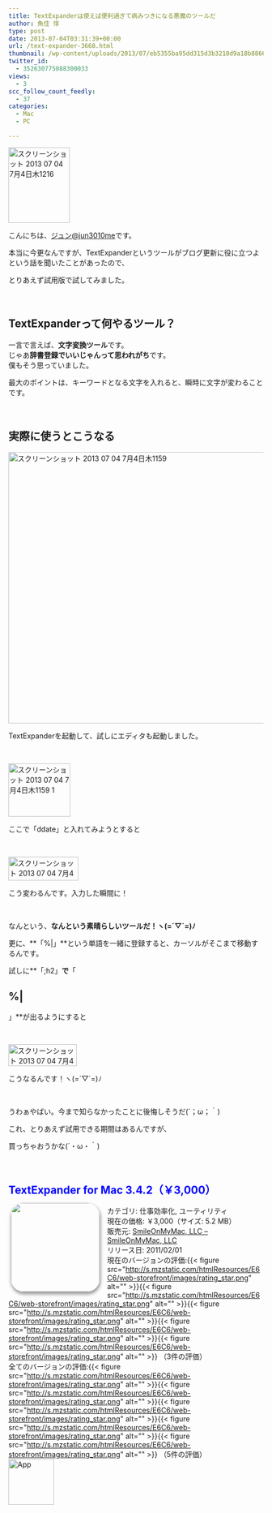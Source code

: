 ```yaml
---
title: TextExpanderは使えば便利過ぎて病みつきになる悪魔のツールだ
author: 魚住 惇
type: post
date: 2013-07-04T03:31:39+00:00
url: /text-expander-3668.html
thumbnail: /wp-content/uploads/2013/07/eb5355ba95dd315d3b3210d9a18b88661.png
twitter_id:
  - 352630775088300033
views:
  - 3
scc_follow_count_feedly:
  - 37
categories:
  - Mac
  - PC

---
```

<img decoding="async" loading="lazy" title="スクリーンショット 2013-07-04 7月4日木1216.png" src="/wp-content/uploads/2013/07/eb5355ba95dd315d3b3210d9a18b8866.png" alt="スクリーンショット 2013 07 04 7月4日木1216" width="121" height="149" border="0" />

<!--more-->

こんにちは、[ジュン@jun3010me][1]です。

本当に今更なんですが、TextExpanderというツールがブログ更新に役に立つよという話を聞いたことがあったので、

とりあえず試用版で試してみました。

 

## TextExpanderって何やるツール？

一言で言えば、**文字変換ツール**です。  
じゃあ**辞書登録でいいじゃんって思われがち**です。  
僕もそう思っていました。

最大のポイントは、キーワードとなる文字を入れると、瞬時に文字が変わることです。

 

## 実際に使うとこうなる

<img decoding="async" loading="lazy" title="スクリーンショット 2013-07-04 7月4日木1159.png" src="/wp-content/uploads/2013/07/a14f865317ffa7ff574c0e09530cff90.png" alt="スクリーンショット 2013 07 04 7月4日木1159" width="600" height="535" border="0" /> 

TextExpanderを起動して、試しにエディタも起動しました。

 

<img decoding="async" loading="lazy" title="スクリーンショット 2013-07-04 7月4日木1159 1.png" src="/wp-content/uploads/2013/07/cfcc7e5d087974961e6cc7198db4f176.png" alt="スクリーンショット 2013 07 04 7月4日木1159 1" width="122" height="105" border="0" /> 

ここで「ddate」と入れてみようとすると

 

<img decoding="async" loading="lazy" title="スクリーンショット 2013-07-04 7月4日木1200.png" src="/wp-content/uploads/2013/07/fd60898c5df3dd4a34b6eaddb86acd6c.png" alt="スクリーンショット 2013 07 04 7月4日木1200" width="138" height="47" border="0" /> 

こう変わるんです。入力した瞬間に！

 

なんという、**なんという素晴らしいツールだ！ヽ(=´▽\`=)ﾉ**

更に、**「%|」**という単語を一緒に登録すると、カーソルがそこまで移動するんです。

試しに**「;h2」**で**「<h2>%|</h2>」**が出るようにすると

 

<img decoding="async" loading="lazy" title="スクリーンショット 2013-07-04 7月4日木1202.png" src="/wp-content/uploads/2013/07/9a10e114794cc38e0fec92f6aa8c8f64.png" alt="スクリーンショット 2013 07 04 7月4日木1202" width="135" height="43" border="0" /> 

こうなるんです！ヽ(=´▽\`=)ﾉ

 

うわぁやばい。今まで知らなかったことに後悔しそうだ(´；ω；｀)

これ、とりあえず試用できる期間はあるんですが、

買っちゃおうかな(´・ω・｀)

 

## <span style="color: #0000ff;">TextExpander for Mac 3.4.2（￥3,000）</span>

<a href="http://click.linksynergy.com/fs-bin/stat?id=Rfg6nizvNEs&offerid=94348&type=3&subid=0&tmpid=2192&RD_PARM1=https%253A%252F%252Fitunes.apple.com%252Fjp%252Fapp%252Ftextexpander-for-mac%252Fid405274824%253Fmt%253D12%2526uo%253D4%2526partnerId%253D30" rel="nofollow" target="_blank"><img decoding="async" class="alignleft" style="border-radius: 25px 25px 25px 25px; -moz-border-radius: 25px 25px 25px 25px; -webkit-border-radius: 25px 25px 25px 25px; box-shadow: 1px 4px 6px 1px #999999; -moz-box-shadow: 1px 4px 6px 1px #999999; -webkit-box-shadow: 1px 4px 6px 1px #999999; margin: -5px 15px 1px 5px;" src="http://a4.mzstatic.com/us/r1000/113/Purple/v4/b4/fa/e2/b4fae252-c6f9-f488-1f97-86dfbedbd828/SMTEIcon.175x175-75.png" alt="" width="175" align="left" /></a> カテゴリ: 仕事効率化, ユーティリティ  
現在の価格: ￥3,000（サイズ: 5.2 MB）  
販売元: <a href="http://click.linksynergy.com/fs-bin/stat?id=Rfg6nizvNEs&offerid=94348&type=3&subid=0&tmpid=2192&RD_PARM1=https%253A%252F%252Fitunes.apple.com%252Fjp%252Fartist%252Fsmileonmymac-llc%252Fid326180693%253Fmt%253D12%2526uo%253D4%2526partnerId%253D30" rel="nofollow" target="_blank">SmileOnMyMac, LLC &#8211; SmileOnMyMac, LLC</a>  
リリース日: 2011/02/01  
現在のバージョンの評価:{{< figure src="http://s.mzstatic.com/htmlResources/E6C6/web-storefront/images/rating_star.png" alt="" >}}{{< figure src="http://s.mzstatic.com/htmlResources/E6C6/web-storefront/images/rating_star.png" alt="" >}}{{< figure src="http://s.mzstatic.com/htmlResources/E6C6/web-storefront/images/rating_star.png" alt="" >}}{{< figure src="http://s.mzstatic.com/htmlResources/E6C6/web-storefront/images/rating_star.png" alt="" >}}{{< figure src="http://s.mzstatic.com/htmlResources/E6C6/web-storefront/images/rating_star.png" alt="" >}} （3件の評価）  
全てのバージョンの評価:{{< figure src="http://s.mzstatic.com/htmlResources/E6C6/web-storefront/images/rating_star.png" alt="" >}}{{< figure src="http://s.mzstatic.com/htmlResources/E6C6/web-storefront/images/rating_star.png" alt="" >}}{{< figure src="http://s.mzstatic.com/htmlResources/E6C6/web-storefront/images/rating_star.png" alt="" >}}{{< figure src="http://s.mzstatic.com/htmlResources/E6C6/web-storefront/images/rating_star.png" alt="" >}}{{< figure src="http://s.mzstatic.com/htmlResources/E6C6/web-storefront/images/rating_star.png" alt="" >}} （5件の評価）  
<a href="http://click.linksynergy.com/fs-bin/stat?id=Rfg6nizvNEs&offerid=94348&type=3&subid=0&tmpid=2192&RD_PARM1=https%253A%252F%252Fitunes.apple.com%252Fjp%252Fapp%252Ftextexpander-for-mac%252Fid405274824%253Fmt%253D12%2526uo%253D4%2526partnerId%253D30" rel="nofollow" target="_blank"><img decoding="async" style="vertical-align: bottom;" src="http://s.mzstatic.com/htmlResources/E6C6/web-storefront/images/viewinitunes_jp.png" alt="App" width="90" /></a>

 [1]: https://twitter.com/jun3010me